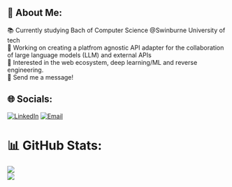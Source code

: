 ## 💫 About Me:
📚 Currently studying Bach of Computer Science @Swinburne University of tech<br>🤖 Working on creating a platfrom agnostic API adapter for the collaboration of large language models (LLM) and external APIs<br>📑 Interested in the web ecosystem, deep learning/ML and reverse engineering.<br>📩 Send me a message! <br>


## 🌐 Socials:
[![LinkedIn](https://img.shields.io/badge/LinkedIn-%230077B5.svg?logo=linkedin&logoColor=white)](https://linkedin.com/in/https://www.linkedin.com/in/henryennisthomas/)
[![Email](https://img.shields.io/badge/email-henry%40henryetdev.com-blue)](mailto:henry@henryetdev.com) 

# 📊 GitHub Stats:
![](https://github-readme-stats.vercel.app/api?username=henryenth&theme=merko&hide_border=false&include_all_commits=true&count_private=true)<br/>
![](https://github-readme-stats.vercel.app/api/top-langs/?username=henryenth&theme=merko&hide_border=false&include_all_commits=true&count_private=true&layout=compact)
